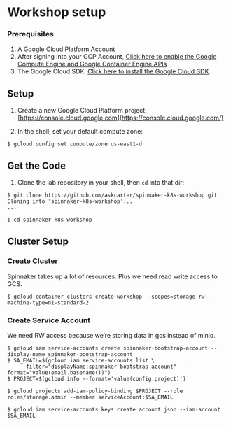 # Workshop setup

### Prerequisites
1. A Google Cloud Platform Account
1. After signing into your GCP Account, [Click here to enable the Google Compute Engine and Google Container Engine APIs](https://console.cloud.google.com/flows/enableapi?apiid=compute_component,container)
1. The Google Cloud SDK.  [Click here to install the Google Cloud SDK](https://cloud.google.com/sdk/downloads#interactive).

## Setup

1. Create a new Google Cloud Platform project: [https://console.cloud.google.com](https://console.cloud.google.com/)

1. In the shell, set your default compute zone:

  ```shell
  $ gcloud config set compute/zone us-east1-d
  ```

## Get the Code

1. Clone the lab repository in your shell, then `cd` into that dir:

  ```shell
  $ git clone https://github.com/askcarter/spinnaker-k8s-workshop.git
  Cloning into 'spinnaker-k8s-workshop'...
  ...

  $ cd spinnaker-k8s-workshop
  ```

## Cluster Setup

### Create Cluster

Spinnaker takes up a lot of resources.  Plus we need read write access to GCS.
```shell
$ gcloud container clusters create workshop --scopes=storage-rw --machine-type=n1-standard-2
```

### Create Service Account
We need RW access because we’re storing data in gcs instead of minio.
 
```shell
$ gcloud iam service-accounts create spinnaker-bootstrap-account --display-name spinnaker-bootstrap-account
$ SA_EMAIL=$(gcloud iam service-accounts list \
    --filter="displayName:spinnaker-bootstrap-account" --format="value(email.basename())")
$ PROJECT=$(gcloud info --format='value(config.project)')
```
 
```shell
$ gcloud projects add-iam-policy-binding $PROJECT --role roles/storage.admin --member serviceAccount:$SA_EMAIL
```
 
```shell
$ gcloud iam service-accounts keys create account.json --iam-account $SA_EMAIL
```
